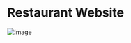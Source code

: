 # Restaurant Website
![image](https://user-images.githubusercontent.com/36167312/153039592-2f0f34ba-91b3-4f91-bf3e-11736acfdff9.png)
